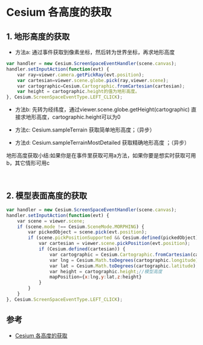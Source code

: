 # Cesium 各高度的获取

## 1. 地形高度的获取

- 方法a: 通过事件获取到像素坐标，然后转为世界坐标，再求地形高度
``` js
var handler = new Cesium.ScreenSpaceEventHandler(scene.canvas);
handler.setInputAction(function(evt) {
    var ray=viewer.camera.getPickRay(evt.position);
    var cartesian=viewer.scene.globe.pick(ray,viewer.scene);
    var cartographic=Cesium.Cartographic.fromCartesian(cartesian);
    var height = cartographic.height的值为地形高度。
}, Cesium.ScreenSpaceEventType.LEFT_CLICK);
```

- 方法b: 先转为经纬度，通过viewer.scene.globe.getHeight(cartographic) 直接求地形高度，cartographic.height可以为0

- 方法c: Cesium.sampleTerrain 获取简单地形高度；（异步）

- 方法d: Cesium.sampleTerrainMostDetailed 获取精确地形高度 ；（异步）

地形高度获取小结:如果你是在事件里获取可用a方法，如果你要是想实时获取可用b，其它情形可用c

 

## 2. 模型表面高度的获取

``` js
var handler = new Cesium.ScreenSpaceEventHandler(scene.canvas);
handler.setInputAction(function(evt) {
    var scene = viewer.scene;
    if (scene.mode !== Cesium.SceneMode.MORPHING) {
        var pickedObject = scene.pick(evt.position);
        if (scene.pickPositionSupported && Cesium.defined(pickedObject) && pickedObject.node) {
            var cartesian = viewer.scene.pickPosition(evt.position);
            if (Cesium.defined(cartesian)) {
                var cartographic = Cesium.Cartographic.fromCartesian(cartesian);
                var lng = Cesium.Math.toDegrees(cartographic.longitude);
                var lat = Cesium.Math.toDegrees(cartographic.latitude);
                var height = cartographic.height;//模型高度
                mapPosition={x:lng,y:lat,z:height}
            }
        }
    }
}, Cesium.ScreenSpaceEventType.LEFT_CLICK);
```

## 参考

- [Cesium 各高度的获取](https://blog.csdn.net/caozl1132/article/details/90247208)